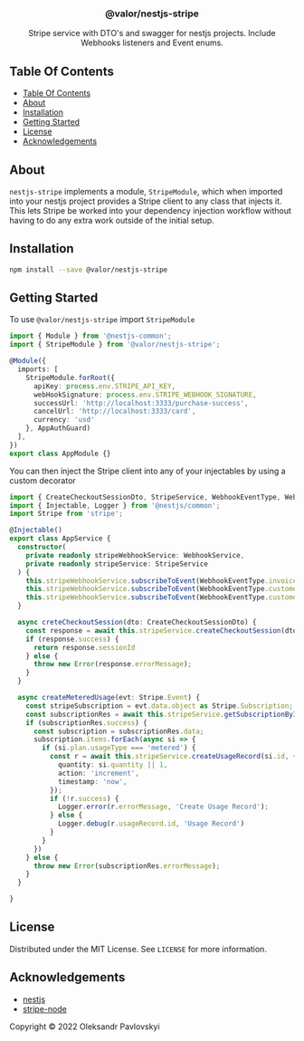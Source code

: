 <p align="center">
  <h3 align="center">
    @valor/nestjs-stripe
  </h3>

  <p align="center">
    Stripe service with DTO's and swagger for nestjs projects.
    Include Webhooks listeners and Event enums.
  </p>
</p>

## Table Of Contents

- [Table Of Contents](#table-of-contents)
- [About](#about)
- [Installation](#installation)
- [Getting Started](#getting-started)
- [License](#license)
- [Acknowledgements](#acknowledgements)

## About

`nestjs-stripe` implements a module, `StripeModule`, which when imported into
your nestjs project provides a Stripe client to any class that injects it. This
lets Stripe be worked into your dependency injection workflow without having to
do any extra work outside of the initial setup.

## Installation

```bash
npm install --save @valor/nestjs-stripe
```

## Getting Started

To use `@valor/nestjs-stripe` import `StripeModule`

```typescript
import { Module } from '@nestjs-common';
import { StripeModule } from '@valor/nestjs-stripe';

@Module({
  imports: [
    StripeModule.forRoot({
      apiKey: process.env.STRIPE_API_KEY,
      webHookSignature: process.env.STRIPE_WEBHOOK_SIGNATURE,
      successUrl: 'http://localhost:3333/purchase-success',
      cancelUrl: 'http://localhost:3333/card',
      currency: 'usd'
    }, AppAuthGuard)
  ],
})
export class AppModule {}
```

You can then inject the Stripe client into any of your injectables by using a
custom decorator

```typescript
import { CreateCheckoutSessionDto, StripeService, WebhookEventType, WebhookService } from '@nest/stripe';
import { Injectable, Logger } from '@nestjs/common';
import Stripe from 'stripe';

@Injectable()
export class AppService {
  constructor(
    private readonly stripeWebhookService: WebhookService,
    private readonly stripeService: StripeService
  ) {
    this.stripeWebhookService.subscribeToEvent(WebhookEventType.invoicePaid).subscribe(console.log);
    this.stripeWebhookService.subscribeToEvent(WebhookEventType.customerSubscriptionCreated).subscribe((e) => this.createMeteredUsage(e));
    this.stripeWebhookService.subscribeToEvent(WebhookEventType.customerSubscriptionUpdated).subscribe((e) => this.createMeteredUsage(e));
  }

  async creteCheckoutSession(dto: CreateCheckoutSessionDto) {
    const response = await this.stripeService.createCheckoutSession(dto);
    if (response.success) {
      return response.sessionId
    } else {
      throw new Error(response.errorMessage);
    }
  }

  async createMeteredUsage(evt: Stripe.Event) {
    const stripeSubscription = evt.data.object as Stripe.Subscription;
    const subscriptionRes = await this.stripeService.getSubscriptionById(stripeSubscription.id);
    if (subscriptionRes.success) {
      const subscription = subscriptionRes.data;
      subscription.items.forEach(async si => {
        if (si.plan.usageType === 'metered') {
          const r = await this.stripeService.createUsageRecord(si.id, {
            quantity: si.quantity || 1,
            action: 'increment',
            timestamp: 'now',
          });
          if (!r.success) {
            Logger.error(r.errorMessage, 'Create Usage Record');
          } else {
            Logger.debug(r.usageRecord.id, 'Usage Record')
          }
        }
      })
    } else {
      throw new Error(subscriptionRes.errorMessage);
    }
  }

}
```

## License

Distributed under the MIT License. See `LICENSE` for more information.

## Acknowledgements

- [nestjs](https://nestjs.com)
- [stripe-node](https://github.com/stripe/stripe-node)

Copyright &copy; 2022 Oleksandr Pavlovskyi
